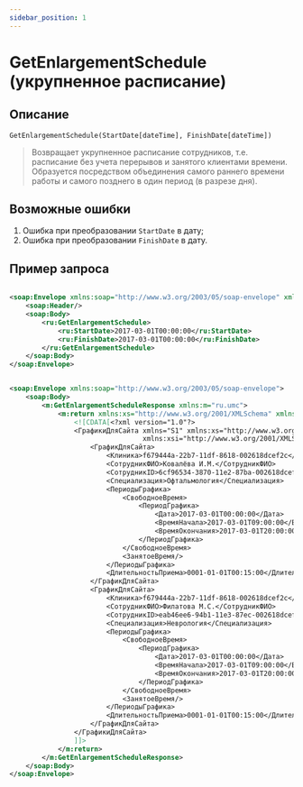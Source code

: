 ```yaml
---
sidebar_position: 1
---
```


# GetEnlargementSchedule (укрупненное расписание)

## Описание

`GetEnlargementSchedule(StartDate[dateTime], FinishDate[dateTime])`

> Возвращает укрупненное расписание сотрудников, т.е. расписание без учета перерывов и занятого клиентами времени.
> Образуется посредством объединения самого раннего времени работы и самого позднего в один период (в разрезе дня).

## Возможные ошибки

1. Ошибка при преобразовании `StartDate` в дату;
2. Ошибка при преобразовании `FinishDate` в дату.

## Пример запроса

```xml title="Тело запроса"

<soap:Envelope xmlns:soap="http://www.w3.org/2003/05/soap-envelope" xmlns:ru="ru.umc">
    <soap:Header/>
    <soap:Body>
        <ru:GetEnlargementSchedule>
            <ru:StartDate>2017-03-01T00:00:00</ru:StartDate>
            <ru:FinishDate>2017-03-01T00:00:00</ru:FinishDate>
        </ru:GetEnlargementSchedule>
    </soap:Body>
</soap:Envelope>
```

```xml title="Тело ответа"

<soap:Envelope xmlns:soap="http://www.w3.org/2003/05/soap-envelope">
    <soap:Body>
        <m:GetEnlargementScheduleResponse xmlns:m="ru.umc">
            <m:return xmlns:xs="http://www.w3.org/2001/XMLSchema" xmlns:xsi="http://www.w3.org/2001/XMLSchema-instance">
                <![CDATA[<?xml version="1.0"?>
                <ГрафикиДляСайта xmlns="S1" xmlns:xs="http://www.w3.org/2001/XMLSchema"
                                 xmlns:xsi="http://www.w3.org/2001/XMLSchema-instance">
                    <ГрафикДляСайта>
                        <Клиника>f679444a-22b7-11df-8618-002618dcef2c</Клиника>
                        <СотрудникФИО>Ковалёва И.М.</СотрудникФИО>
                        <СотрудникID>6cf96534-3870-11e2-87ba-002618dcef2c</СотрудникID>
                        <Специализация>Офтальмология</Специализация>
                        <ПериодыГрафика>
                            <СвободноеВремя>
                                <ПериодГрафика>
                                    <Дата>2017-03-01T00:00:00</Дата>
                                    <ВремяНачала>2017-03-01T09:00:00</ВремяНачала>
                                    <ВремяОкончания>2017-03-01T20:00:00</ВремяОкончания>
                                </ПериодГрафика>
                            </СвободноеВремя>
                            <ЗанятоеВремя/>
                        </ПериодыГрафика>
                        <ДлительностьПриема>0001-01-01T00:15:00</ДлительностьПриема>
                    </ГрафикДляСайта>
                    <ГрафикДляСайта>
                        <Клиника>f679444a-22b7-11df-8618-002618dcef2c</Клиника>
                        <СотрудникФИО>Филатова М.С.</СотрудникФИО>
                        <СотрудникID>eab46ee6-94b1-11e3-87ec-002618dcef2c</СотрудникID>
                        <Специализация>Неврология</Специализация>
                        <ПериодыГрафика>
                            <СвободноеВремя>
                                <ПериодГрафика>
                                    <Дата>2017-03-01T00:00:00</Дата>
                                    <ВремяНачала>2017-03-01T09:00:00</ВремяНачала>
                                    <ВремяОкончания>2017-03-01T20:00:00</ВремяОкончания>
                                </ПериодГрафика>
                            </СвободноеВремя>
                            <ЗанятоеВремя/>
                        </ПериодыГрафика>
                        <ДлительностьПриема>0001-01-01T00:15:00</ДлительностьПриема>
                    </ГрафикДляСайта>
                </ГрафикиДляСайта>
                ]]>
            </m:return>
        </m:GetEnlargementScheduleResponse>
    </soap:Body>
</soap:Envelope>
```